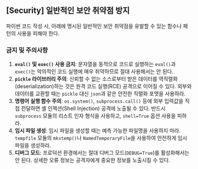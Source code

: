 ## [Security] 일반적인 보안 취약점 방지

파이썬 코드 작성 시, 아래에 명시된 일반적인 보안 취약점을 유발할 수 있는 함수나 패턴의 사용을 피해야 한다.

### 금지 및 주의사항
1.  **`eval()` 및 `exec()` 사용 금지**: 문자열을 동적으로 코드로 실행하는 `eval()`과 `exec()`는 악의적인 코드 실행에 매우 취약하므로 절대 사용해서는 안 된다.
2.  **`pickle` 라이브러리 주의**: 신뢰할 수 없는 소스로부터 받은 데이터를 역직렬화(deserialization)하는 것은 원격 코드 실행(RCE) 공격으로 이어질 수 있다. 외부와 데이터를 교환할 때는 `pickle` 대신 `json`과 같은 안전한 직렬화 포맷을 사용하라.
3.  **명령어 실행 함수 주의**: `os.system()`, `subprocess.call()` 등에 외부 입력값을 직접 전달하면 셸 인젝션(Shell Injection) 공격에 노출될 수 있다. 반드시 `subprocess` 모듈의 리스트 인자 형식을 사용하고, `shell=True` 옵션 사용을 피하라.
4.  **임시 파일 생성**: 임시 파일을 생성할 때는 예측 가능한 파일명을 사용하지 마라. `tempfile` 모듈의 `mkstemp()`나 `NamedTemporaryFile`을 사용하여 안전하게 임시 파일을 생성하라.
5.  **디버그 모드**: 프로덕션 환경에서는 절대 디버그 모드(`DEBUG=True`)를 활성화해서는 안 된다. 상세한 오류 정보는 공격자에게 중요한 정보를 노출시킬 수 있다.